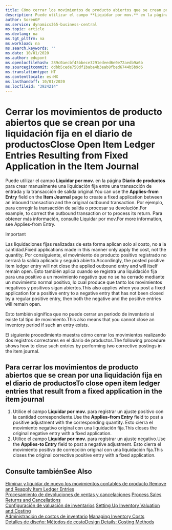 ```yaml
---
title: Cómo cerrar los movimientos de producto abiertos que se crean por una liquidación fija en el diario de productos | Documentos de Microsoft
description: Puede utilizar el campo **Liquidar por mov.** en la página **Diario de productos** para crear manualmente una liquidación fija entre una transacción de entrada y la transacción de salida original. Por ejemplo, para corregir la transacción de salida o procesar su devolución.
author: SorenGP
ms.service: dynamics365-business-central
ms.topic: article
ms.devlang: na
ms.tgt_pltfrm: na
ms.workload: na
ms.search.keywords: ''
ms.date: 10/01/2020
ms.author: edupont
ms.openlocfilehash: 289c0aecbf45bbece3291edeed6e0e72aedb9a6b
ms.sourcegitcommit: ddbb5cede750df1baba4b3eab8fbed6744b5b9d6
ms.translationtype: HT
ms.contentlocale: es-MX
ms.lasthandoff: 10/01/2020
ms.locfileid: "3924214"
---
```

# <a name="close-open-item-ledger-entries-resulting-from-fixed-application-in-the-item-journal"></a><span data-ttu-id="3765a-104">Cerrar los movimientos de producto abiertos que se crean por una liquidación fija en el diario de productos</span><span class="sxs-lookup"><span data-stu-id="3765a-104">Close Open Item Ledger Entries Resulting from Fixed Application in the Item Journal</span></span>
<span data-ttu-id="3765a-105">Puede utilizar el campo **Liquidar por mov.** en la página **Diario de productos** para crear manualmente una liquidación fija entre una transacción de entrada y la transacción de salida original.</span><span class="sxs-lookup"><span data-stu-id="3765a-105">You can use the **Applies-from Entry** field on the **Item Journal** page to create a fixed application between an inbound transaction and the original outbound transaction.</span></span> <span data-ttu-id="3765a-106">Por ejemplo, para corregir la transacción de salida o procesar su devolución.</span><span class="sxs-lookup"><span data-stu-id="3765a-106">For example, to correct the outbound transaction or to process its return.</span></span> <span data-ttu-id="3765a-107">Para obtener más información, consulte Liquidar por mov.</span><span class="sxs-lookup"><span data-stu-id="3765a-107">For more information, see Applies-from Entry.</span></span>  

> [!IMPORTANT]  
>  <span data-ttu-id="3765a-108">Las liquidaciones fijas realizadas de esta forma aplican solo al costo, no a la cantidad.</span><span class="sxs-lookup"><span data-stu-id="3765a-108">Fixed applications made in this manner only apply the cost, not the quantity.</span></span> <span data-ttu-id="3765a-109">Por consiguiente, el movimiento de producto positivo registrado no cerrará la salida aplicado y seguirá abierto.</span><span class="sxs-lookup"><span data-stu-id="3765a-109">Accordingly, the posted positive item ledger entry will not close the applied outbound entry and will itself remain open.</span></span> <span data-ttu-id="3765a-110">Esto también aplica cuando se registra una liquidación fija para una positivo a un movimiento negativo que no se ha cerrado mediante un movimiento normal positivo, lo cual produce que tanto los movimientos negativos y positivos sigan abiertos.</span><span class="sxs-lookup"><span data-stu-id="3765a-110">This also applies when you post a fixed application for a positive entry to a negative entry that has not been closed by a regular positive entry, then both the negative and the positive entries will remain open.</span></span>  
>   
>  <span data-ttu-id="3765a-111">Esto también significa que no puede cerrar un periodo de inventario si existe tal tipo de movimiento.</span><span class="sxs-lookup"><span data-stu-id="3765a-111">This also means that you cannot close an inventory period if such an entry exists.</span></span>  

<span data-ttu-id="3765a-112">El siguiente procedimiento muestra cómo cerrar los movimientos realizando dos registros correctores en el diario de productos.</span><span class="sxs-lookup"><span data-stu-id="3765a-112">The following procedure shows how to close such entries by performing two corrective postings in the item journal.</span></span>  

## <a name="to-close-open-item-ledger-entries-that-result-from-a-fixed-application-in-the-item-journal"></a><span data-ttu-id="3765a-113">Para cerrar los movimientos de producto abiertos que se crean por una liquidación fija en el diario de productos</span><span class="sxs-lookup"><span data-stu-id="3765a-113">To close open item ledger entries that result from a fixed application in the item journal</span></span>  

1.  <span data-ttu-id="3765a-114">Utilice el campo **Liquidar por mov.** para registrar un ajuste positivo con la cantidad correspondiente.</span><span class="sxs-lookup"><span data-stu-id="3765a-114">Use the **Applies-from Entry** field to post a positive adjustment with the corresponding quantity.</span></span> <span data-ttu-id="3765a-115">Esto cierra el movimiento negativo original con una liquidación fija.</span><span class="sxs-lookup"><span data-stu-id="3765a-115">This closes the original negative entry with a fixed application.</span></span>  
2.  <span data-ttu-id="3765a-116">Utilice el campo **Liquidar por mov.** para registrar un ajuste negativo.</span><span class="sxs-lookup"><span data-stu-id="3765a-116">Use the **Applies-to Entry** field to post a negative adjustment.</span></span> <span data-ttu-id="3765a-117">Esto cierra el movimiento positivo de corrección original con una liquidación fija.</span><span class="sxs-lookup"><span data-stu-id="3765a-117">This closes the original corrective positive entry with a fixed application.</span></span>  

## <a name="see-also"></a><span data-ttu-id="3765a-118">Consulte también</span><span class="sxs-lookup"><span data-stu-id="3765a-118">See Also</span></span>  
[<span data-ttu-id="3765a-119">Eliminar y liquidar de nuevo los movimientos contables de producto</span><span class="sxs-lookup"><span data-stu-id="3765a-119"> Remove and Reapply Item Ledger Entries</span></span>](finance-how-to-remove-and-reapply-item-entries.md)  
 <span data-ttu-id="3765a-120">[Procesamiento de devoluciones de ventas y cancelaciones](sales-how-process-sales-returns-cancellations.md) </span><span class="sxs-lookup"><span data-stu-id="3765a-120">[Process Sales Returns and Cancellations](sales-how-process-sales-returns-cancellations.md) </span></span>  
 <span data-ttu-id="3765a-121">[Configuración de valuación de inventarios](finance-set-up-inventory-valuation-and-costing.md) </span><span class="sxs-lookup"><span data-stu-id="3765a-121">[Setting Up Inventory Valuation and Costing](finance-set-up-inventory-valuation-and-costing.md) </span></span>  
 <span data-ttu-id="3765a-122">[Administración de costos de inventario](finance-manage-inventory-costs.md) </span><span class="sxs-lookup"><span data-stu-id="3765a-122">[Managing Inventory Costs](finance-manage-inventory-costs.md) </span></span>  
 [<span data-ttu-id="3765a-123">Detalles de diseño: Métodos de costo</span><span class="sxs-lookup"><span data-stu-id="3765a-123">Design Details: Costing Methods</span></span>](design-details-costing-methods.md)
